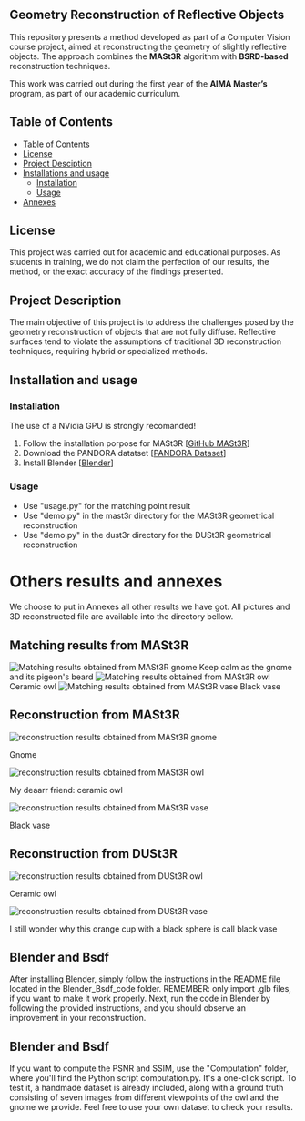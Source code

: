 ## Geometry Reconstruction of Reflective Objects

This repository presents a method developed as part of a Computer Vision course project, aimed at reconstructing the geometry of slightly reflective objects. The approach combines the **MASt3R** algorithm with **BSRD-based** reconstruction techniques.

This work was carried out during the first year of the **AIMA Master’s** program, as part of our academic curriculum.

## Table of Contents

- [Table of Contents](#table-of-contents)
- [License](#license)
- [Project Desciption](#project-description)
- [Installations and usage](#installation_and_usage)
  - [Installation](#installation)
  - [Usage](#usage)
- [Annexes](#annexes)

## License
This project was carried out for academic and educational purposes. As students in training, we do not claim the perfection of our results, the method, or the exact accuracy of the findings presented.

## Project Description

The main objective of this project is to address the challenges posed by the geometry reconstruction of objects that are not fully diffuse. Reflective surfaces tend to violate the assumptions of traditional 3D reconstruction techniques, requiring hybrid or specialized methods.

## Installation and usage
### Installation
The use of a NVidia GPU is strongly recomanded!

1. Follow the installation porpose for MASt3R
   [[GitHub MASt3R](https://github.com/naver/mast3r.git)]
3. Download the PANDORA datatset
   [[PANDORA Dataset](https://akshatdave.github.io/pandora/)]
5. Install Blender
   [[Blender](https://www.blender.org/)]

### Usage
- Use "usage.py" for the matching point result
- Use "demo.py" in the mast3r directory for the MASt3R geometrical reconstruction
- Use "demo.py" in the dust3r directory for the DUSt3R geometrical reconstruction

# Others results and annexes
We choose to put in Annexes all other results we have got. All pictures and 3D reconstructed file are available into the directory bellow.

## Matching results from MASt3R
![Matching results obtained from MASt3R gnome](gnome/Key_point_01_35_30_gnome.png)
Keep calm as the gnome and its pigeon's beard
![Matching results obtained from MASt3R owl](ceramic_owl/MASt3R/Key_point_01_35_30_ite.png)
Ceramic owl
![Matching results obtained from MASt3R vase](black_vase/MASt3R/Key_point_01_35_30_black_vase.png)
Black vase

## Reconstruction from MASt3R
![reconstruction results obtained from MASt3R gnome](gnome/gnome_master_blanc_4.5_conf.png)

Gnome

![reconstruction results obtained from MASt3R owl](ceramic_owl/MASt3R/minconf_2_blanc_side_view.png)

My deaarr friend: ceramic owl

![reconstruction results obtained from MASt3R vase](black_vase/MASt3R/ball_white_master4.png)

Black vase

## Reconstruction from DUSt3R
![reconstruction results obtained from DUSt3R owl](ceramic_owl/DUSt3R/duster_white.png)

Ceramic owl

![reconstruction results obtained from DUSt3R vase](black_vase/DUSt3R/ball_white_duster.png)

I still wonder why this orange cup with a black sphere is call black vase


## Blender and Bsdf
After installing Blender, simply follow the instructions in the README file located in the Blender_Bsdf_code folder.
REMEMBER: only import .glb files, if you want to make it work properly.
Next, run the code in Blender by following the provided instructions, and you should observe an improvement in your reconstruction.


## Blender and Bsdf
If you want to compute the PSNR and SSIM, use the "Computation" folder, where you'll find the Python script computation.py. It's a one-click script.
To test it, a handmade dataset is already included, along with a ground truth consisting of seven images from different viewpoints of the owl and the gnome we provide.
Feel free to use your own dataset to check your results.
